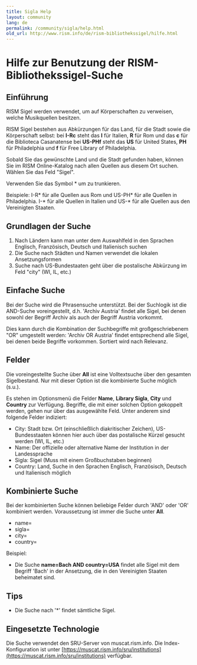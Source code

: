 ```yaml
---
title: Sigla Help
layout: community
lang: de
permalink: /community/sigla/help.html
old_url: http://www.rism.info/de/rism-bibliothekssigel/hilfe.html
---
```


# Hilfe zur Benutzung der RISM-Bibliothekssigel-Suche

## Einführung

RISM Sigel werden verwendet, um auf Körperschaften zu verweisen, welche Musikquellen besitzen.

RISM Sigel bestehen aus Abkürzungen für das Land, für die Stadt sowie die Körperschaft selbst: 
bei **I-Rc** steht das **I** für Italien, **R** für Rom und das **c** für die Biblioteca Casanatense
bei **US-PHf** steht das **US** für United States, **PH** für Philadelphia und **f** für Free Library of Philadelphia.

Sobald Sie das gewünschte Land und die Stadt gefunden haben, können Sie im RISM Online-Katalog nach allen Quellen aus diesem Ort suchen. Wählen Sie das Feld "Sigel". 

Verwenden Sie das Symbol * um zu trunkieren.

Beispiele: I-R* für alle Quellen aus Rom und US-PH* für alle Quellen in Philadelphia. I-* für alle Quellen in Italien und US-* für alle Quellen aus den Vereinigten Staaten.

## Grundlagen der Suche

1. Nach Ländern kann man unter dem Auswahlfeld in den Sprachen Englisch, Französisch, Deutsch und Italienisch suchen
2. Die Suche nach Städten und Namen verwendet die lokalen Ansetzungsformen
3. Suche nach US-Bundestaaten geht über die postalische Abkürzung im Feld "city" (WI, IL, etc.)

## Einfache Suche

Bei der Suche wird die Phrasensuche unterstützt. Bei der Suchlogik ist die AND-Suche voreingestellt, d.h. 'Archiv Austria' findet alle Sigel, bei denen sowohl der Begriff Archiv als auch der Begriff Austria vorkommt.

Dies kann durch die Kombination der Suchbegriffe mit großgeschriebenem "OR" umgestellt werden: 'Archiv OR Austria' findet entsprechend alle Sigel, bei denen beide Begriffe vorkommen. Sortiert wird nach Relevanz.

## Felder

Die voreingestellte Suche über **All** ist eine Volltextsuche über den gesamten Sigelbestand. Nur mit dieser Option ist die kombinierte Suche möglich (s.u.). 

Es stehen im Optionsmenü die Felder **Name**, **Library Sigla**, **City** und **Country** zur Verfügung. Begriffe, die mit einer solchen Option gekoppelt werden, gehen nur über das ausgewählte Feld. Unter anderem sind folgende Felder indiziert:
* City: Stadt bzw. Ort (einschließlich diakritischer Zeichen), US-Bundesstaaten können hier auch über das postalische Kürzel gesucht werden (WI, IL, etc.)
* Name: Der offizielle oder alternative Name der Institution in der Landessprache
* Sigla: Sigel (Muss mit einem Großbuchstaben beginnen)
* Country: Land, Suche in den Sprachen Englisch, Französisch, Deutsch und Italienisch möglich

## Kombinierte Suche

Bei der kombinierten Suche können beliebige Felder durch 'AND' oder 'OR' kombiniert werden. Voraussetzung ist immer die Suche unter **All**.
* name=
* sigla=
* city=
* country=

Beispiel:
* Die Suche **name=Bach AND country=USA** findet alle Sigel mit dem Begriff 'Bach' in der Ansetzung, die in den Vereinigten Staaten beheimatet sind.

## Tips

* Die Suche nach '\*' findet sämtliche Sigel.

## Eingesetzte Technologie

Die Suche verwendet den SRU-Server von muscat.rism.info. Die Index-Konfiguration ist unter [https://muscat.rism.info/sru/institutions](https://muscat.rism.info/sru/institutions) verfügbar.
